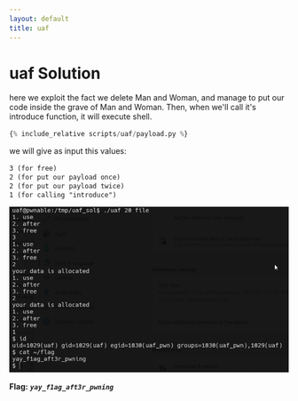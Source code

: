 ```yaml
---
layout: default
title: uaf
---
```


# uaf Solution

here we exploit the fact we delete Man and Woman, and manage to put our code inside the grave of Man and Woman.
Then, when we'll call it's introduce function, it will execute shell.

```python
{% include_relative scripts/uaf/payload.py %}
```


we will give as input this values:
```
3 (for free)
2 (for put our payload once)
2 (for put our payload twice)
1 (for calling "introduce")
```

![image](./images/uaf.png)

**Flag:** ***`yay_f1ag_aft3r_pwning`***
